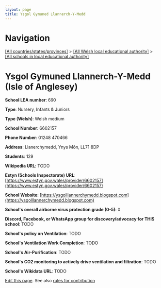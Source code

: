 ```yaml
---
layout: page
title: Ysgol Gymuned Llannerch-Y-Medd
---
```

# Navigation

[[All countries/states/provinces]](../../..) > [[All Welsh local educational authority]](../..) > [[All schools in local educational authority]](..)

# Ysgol Gymuned Llannerch-Y-Medd (Isle of Anglesey)

**School LEA number**: 660

**Type**: Nursery, Infants & Juniors

**Type (Welsh)**: Welsh medium

**School Number**: 6602157

**Phone Number**: 01248 470466

**Address**: Llanerchymedd, Ynys Môn, LL71 8DP

**Students**: 129

**Wikipedia URL**: TODO

**Estyn (Schools Inspectorate) URL**: [https://www.estyn.gov.wales/provider/6602157](https://www.estyn.gov.wales/provider/6602157)

**School Website**: [https://ysgolllannerchymedd.blogspot.com](https://ysgolllannerchymedd.blogspot.com)

**School's overall airborne virus protection grade (0-5)**: 0

**Discord, Facebook, or WhatsApp group for discovery/advocacy for THIS school**: TODO

**School's policy on Ventilation**: TODO

**School's Ventilation Work Completion**: TODO

**School's Air-Purification**: TODO

**School's CO2 monitoring to actively drive ventilation and filtration**: TODO

**School's Wikidata URL**: TODO




[Edit this page](https://github.com/ventilate-schools/Wales/edit/prif/./Isle_of_Anglesey/Ysgol_Gymuned_Llannerch-Y-Medd.md). See also [rules for contribution](../../../contribution-rules/)